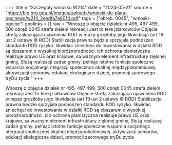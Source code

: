 +++
title = "Szczegóły wniosku W214"
date = "2024-05-21"
source = "https://bip.brg.gda.pl/images/uploads/wnioski-do-planu-ogolnego/w214_2eedfa7a8014.pdf"
tags = ["obręb: 0045", "wnioski-ogolne"]
geolinks = []
raw = "Wnoszę o objęcie działek nr 495, 497 499, 500 obręb 0045 strefa zieleni  rekreacji Jest to tere jziałkowców Objęcie strefą zakazująca ujawnienia ROD w mpzp groziłoby jego likwidacja (art 19 ust 2 ustawy © RÓD) Stabilizacja prawna będzie sprzyjała podnoszen standardu ROD ryzyko. likwidac zniechęci do inwestowania w działki ROD są obszarem o wysokiej bioróżnorodności. ich ochrona planistyczna realizuje prawo UE oraz krajowe, sa waznym element infrastruktury zięlonej gminy, Służą realizacji zadan gminy. pełniąc istotne funkcje społeczne wsparcia socjalnegc ntegracji społecznoś okalnej międzypokoleniowej. aktywizacji seniorów, edukacj ekologiczne dzieci, promocji zaorowego tryDu zycia "
+++

Wnoszę o objęcie działek nr 495, 497 499, 500 obręb 0045 strefa zieleni  rekreacji Jest to tere
jziałkowców Objęcie strefą zakazująca ujawnienia ROD w mpzp groziłoby jego likwidacja (art 19 ust 2
ustawy © RÓD) Stabilizacja prawna będzie sprzyjała podnoszen standardu ROD ryzyko. likwidac
zniechęci do inwestowania w działki ROD są obszarem o wysokiej bioróżnorodności. ich ochrona planistyczna
realizuje prawo UE oraz krajowe, sa waznym element infrastruktury zięlonej gminy, Służą realizacji zadan
gminy. pełniąc istotne funkcje społeczne wsparcia socjalnegc ntegracji społecznoś okalnej
międzypokoleniowej. aktywizacji seniorów, edukacj ekologiczne dzieci, promocji zaorowego tryDu zycia



